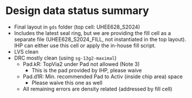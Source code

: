 # Design data status summary

* Final layout in `gds` folder (top cell: UHEE628_S2024)
* Includes the latest seal ring, but we are providing the fill cell as a separate file (UHEE628_S2024_FILL, not instantiated in the top layout). IHP can either use this cell or apply the in-house fill script.
* LVS clean
* DRC mostly clean (using `sg-13g2-maximal`)
  * Pad.kR: TopVia2 under Pad not allowed (Note 3)
    * This is the pad provided by IHP, please waive
  * Pad.d1R: Min. recommended Pad to Activ (inside chip area) space
    * Please waive this one as well
  * All remaining errors are density related (addressed by fill cell)